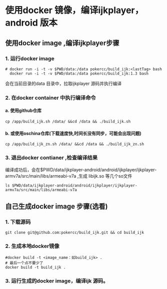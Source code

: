 # 使用docker 镜像，编译ijkplayer，android 版本

## 使用docker image ,编译ijkplayer步骤

### 1. 运行docker image
```shell
# docker run -i -t -v $PWD/data:/data pokercc/build_ijk:<lastTag> bash
  docker run -i -t -v $PWD/data:/data pokercc/build_ijk:1.3 bash
```
会在当前目录的data 目录中，拉取ijkplayer 源码并执行编译

### 2. 在docker container 中执行编译命令

#### a. 使用github仓库
```shell
cp /app/build_ijk.sh /data/ &&cd /data && ./build_ijk.sh
```

#### b. 或使用oschina仓库(下载速度快,时间长没有同步，可能会出现问题)
```shell
cp /app/build_ijk_zn.sh /data/ &&cd /data && ./build_ijk_zn.sh
```

### 3. 退出docker contianer ,检查编译结果

编译成功后，会在$PWD/data/ijkplayer-android/android/ijkplayer/ijkplayer-armv7a/src/main/libs/armeabi-v7a ,生成
libijk.so 等几个so文件
```shell
ls $PWD/data/ijkplayer-android/android/ijkplayer/ijkplayer-armv7a/src/main/libs/armeabi-v7a

```


## 自己生成docker image 步骤(选看)
### 1. 下载源码

```shell
git clone git@github.com:pokercc/build_ijk.git && cd build_ijk
```
### 2. 生成本地docker镜像
```shell
#docker build -t <image_name：如build_ijk> .
# 最后一个点不要少了
docker build -t build_ijk .
```
### 3. 运行生成的docker image，编译ijk 源码。
